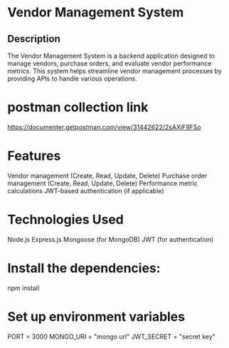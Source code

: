 # Vendor Management System

## Description
The Vendor Management System is a backend application designed to manage vendors, purchase orders, and evaluate vendor performance metrics. This system helps streamline vendor management processes by providing APIs to handle various operations.

# postman collection link
https://documenter.getpostman.com/view/31442622/2sAXjF9FSo

# Features
Vendor management (Create, Read, Update, Delete)
Purchase order management (Create, Read, Update, Delete)
Performance metric calculations
JWT-based authentication (if applicable)

# Technologies Used
Node.js
Express.js
Mongoose (for MongoDB)
JWT (for authentication)

# Install the dependencies:
npm install

# Set up environment variables
PORT = 3000
MONGO_URI = "mongo url"
JWT_SECRET = "secret key"
